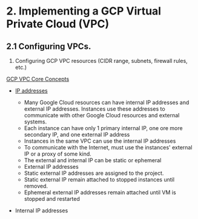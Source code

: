 # 2. Implementing a GCP Virtual Private Cloud (VPC)

## 2.1 Configuring VPCs.

1. Configuring GCP VPC resources (CIDR range, subnets, firewall rules, etc.)

 [GCP VPC Core Concepts](https://cloud.google.com/vpc/docs/concepts)

  * [IP addresses](https://cloud.google.com/compute/docs/ip-addresses)
  
    - Many Google Cloud resources can have internal IP addresses and external IP addresses. Instances use these addresses to communicate with other Google Cloud resources and external systems.
    - Each instance can have only 1 primary internal IP, one ore more secondary IP, and one external IP address
    - Instances in the same VPC can use the internal IP addresses
    - To communicate with the Internet, must use the instances' external IP or a proxy of some kind.
    - The external and internal IP can be static or ephemeral
    
    * External IP addresses
    
     - Static external IP addresses are assigned to the project.
     - Static external IP remain attached to stopped instances until removed.
     - Ephemeral external IP addresses remain attached until VM is stopped and restarted
     
   * Internal IP addresses
